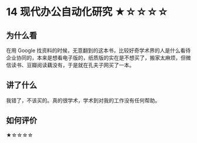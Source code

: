 # 14 现代办公自动化研究 ★☆☆☆☆

## 为什么看

在用 Google 找资料的时候，无意翻到的这本书，比较好奇学术界的人是什么看待企业协同的，本来是想看电子版的，纸质版的实在是不想买了，搬家太麻烦，但微信读书、豆瓣阅读藕没有，于是就在孔夫子网买了一本。

## 讲了什么

我错了，不该买的。真的很学术，学术到对我的工作没有任何帮助。

## 如何评价

★☆☆☆☆
